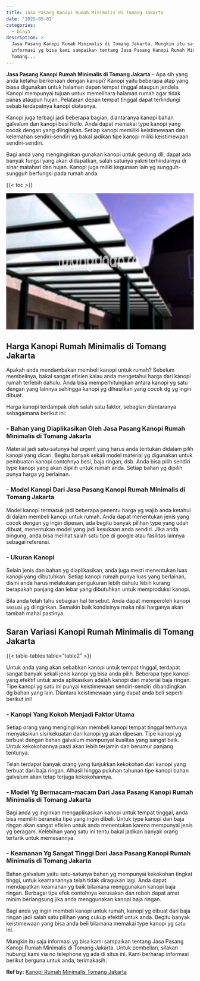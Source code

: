 ```yaml
---
title: Jasa Pasang Kanopi Rumah Minimalis di Tomang Jakarta
date: '2025-05-01'
categories:
  - biaya
description: >-
  Jasa Pasang Kanopi Rumah Minimalis di Tomang Jakarta. Mungkin itu saja
  informasi yg bisa kami sampaikan tentang Jasa Pasang Kanopi Rumah Minimalis di
  Tomang...
---
```


**Jasa Pasang Kanopi Rumah Minimalis di Tomang Jakarta** – Apa sih yang anda ketahui berkenaan dengan kanopi? Kanopi yaitu beberapa atap yang biasa digunakan untuk halaman depan tempat tinggal ataupun jendela. Kanopi mempunyai tujuan untuk memelihara halaman rumah agar tidak panas ataupun hujan. Pelataran depan tempat tinggal dapat terlindungi sebab terdapatnya kanopi diatasnya.

Kanopi juga terbagi jadi beberapa bagian, diantaranya kanopi bahan galvalum dan kanopi besi hollo. Anda dapat memakai type kanopi yang cocok dengan yang diinginkan. Setiap kanopi memiliki keistimewaan dan kelemahan sendiri-sendiri yg bakal jadikan tipe kanopi miliki keistimewaan sendiri-sendiri.

Bagi anda yang menginginkan gunakan kanopi untuk gedung dll, dapat ada banyak fungsi yang akan didapatkan, salah satunya yakni terhindarnya dr sinar matahari dan hujan. Kanopi juga miliki kegunaan lain yg sungguh-sungguh berfungsi pada rumah anda.

{{< toc >}}

![Jasa Pasang Kanopi Rumah Minimalis di Tomang Jakarta](/images/harga-kanopi-minimalis-07.png)

## Harga Kanopi Rumah Minimalis di Tomang Jakarta

Apakah anda mendambakan membeli kanopi untuk rumah? Sebelum membelinya, bakal sangat efisien kalau anda mengetahui harga dari kanopi rumah terlebih dahulu. Anda bisa memperhitungkan antara kanopi yg satu dengan yang lainnya sehingga kanopi yg dihasilkan yang cocok dg yg ingin dibuat.

Harga kanopi terdampak oleh salah satu faktor, sebagian diantaranya sebagaimana berikut ini:

### \- Bahan yang Diaplikasikan Oleh Jasa Pasang Kanopi Rumah Minimalis di Tomang Jakarta

Material jadi satu-satunya hal urgent yang harus anda tentukan didalam pilih kanopi yang dicari. Begitu banyak sekali model material yg digunakan untuk pembuatan kanopi contohnya besi, baja ringan, dsb. Anda bisa pilih sendiri type kanopi yang akan dipilih untuk rumah anda. Setiap bahan yg dipilih punya harga yg berlainan.

### \- Model Kanopi Dari Jasa Pasang Kanopi Rumah Minimalis di Tomang Jakarta

Model kanopi termasuk jadi beberapa penentu harga yg wajib anda ketahui di dalam membeli kanopi untuk rumah. Anda dapat menentukan jenis yang cocok dengan yg ingin dipesan, ada begitu banyak pilihan type yang udah dibuat, menentukan model yang jadi kesukaan anda sendiri. Jika anda bingung, anda bisa melihat salah satu tipe di google atau fasilitas lainnya sebagai referensi.

### \- Ukuran Kanopi

Selain jenis dan bahan yg diaplikasikan, anda juga mesti menentukan luas kanopi yang dibutuhkan. Setiap kanopi rumah punya luas yang berlainan, disini anda harus melakukan pengukuran lebih dahulu lebih kurang berapakah panjang dan lebar yang dibutuhkan untuk memproduksi kanopi.

Bila anda telah tahu sebagian hal tersebut. Anda dapat memperoleh kanopi sesuai yg diinginkan. Semakin baik kondisinya maka nilai harganya akan tambah mahal pastinya.

## Saran Variasi Kanopi Rumah Minimalis di Tomang Jakarta

{{< table-tables table="table2" >}}

Untuk anda yang akan sebabkan kanopi untuk tempat tinggal, terdapat sangat banyak sekali jenis kanopi yg bisa anda pilih. Beberapa type kanopi yang efektif untuk anda aplikasikan adalah kanopi dari material baja ringan. Tipe kanopi yg satu ini punyai keistimewaan sendiri-sendiri dibandingkan dg bahan yang lain. Diantara keistimewaan yang dapat anda beli seperti berikut ini!

### \- Kanopi Yang Kokoh Menjadi Faktor Utama

Setiap orang yang menginginkan membeli kanopi tempat tinggal tentunya menyaksikan sisi kekuatan dari kanopi yg akan dipesan. Tipe kanopi yg terbuat dengan bahan galvalum mempunyai kualitas yang sangat baik. Untuk kekokohannya pasti akan lebih terjamin dan berumur panjang tentunya.

Telah terdapat banyak orang yang tunjukkan kekokohan dari kanopi yang terbuat dari baja ringan. Alhasil hingga puluhan tahunan tipe kanopi bahan galvalum akan tetap terjaga kekokohannya.

### \- Model Yg Bermacam-macam Dari Jasa Pasang Kanopi Rumah Minimalis di Tomang Jakarta

Bagi anda yg inginkan mengaplikasikan kanopi untuk tempat tinggal, anda bisa memilih beraneka tipe yang ingin dibeli. Untuk type kanopi dari baja ringan akan sangat efisien untuk anda menentukan karena mempunyai jenis yg beragam. Kelebihan yang satu ini tentu bakal jadikan banyak orang tertarik untuk memesannya.

### \- Keamanan Yg Sangat Tinggi Dari Jasa Pasang Kanopi Rumah Minimalis di Tomang Jakarta

Bahan galvalum yaitu satu-satunya bahan yg mempunyai kekokohan tingkat tinggi, untuk keamanannya telah tidak diragukan lagi. Anda dapat mendapatkan keamanan yg baik bilamana menggunakan kanopi baja ringan. Berbagai tipe efek contohnya kerusakan dan roboh dapat amat minim berlangsung jika anda menggunakan kanopi baja ringan.

Bagi anda yg ingin membeli kanopi untuk rumah, kanopi yg dibuat dari baja ringan jadi salah satu pilihan yang cukup efektif untuk anda. Begitu banyak keistimewaan yang bisa anda beli bilamana memakai type kanopi yg satu ini.

Mungkin itu saja informasi yg bisa kami sampaikan tentang Jasa Pasang Kanopi Rumah Minimalis di Tomang Jakarta. Untuk pembelian, silakan hubungi kami via no telephone yg ada di situs ini. Kami berharap informasi berikut berguna untuk anda, terimakasih.

**Ref by:**  [Kanopi Rumah Minimalis Tomang Jakarta](https://id.wikipedia.org/wiki/Kanopi)
